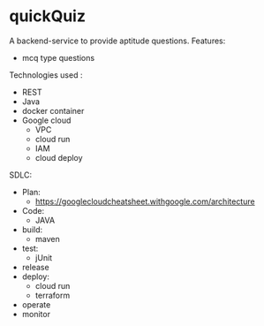# quickQuiz
A backend-service to provide aptitude questions. 
Features:
- mcq type questions

Technologies used :
* REST
* Java
* docker container
* Google cloud
  - VPC
  - cloud run
  - IAM
  - cloud deploy
 
SDLC:
* Plan:
  - https://googlecloudcheatsheet.withgoogle.com/architecture
* Code:
  - JAVA
* build:
  - maven
* test:
  - jUnit
* release
* deploy:
  - cloud run
  - terraform
* operate
* monitor
